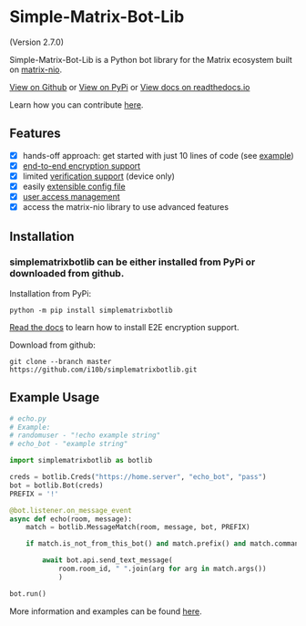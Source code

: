 # Simple-Matrix-Bot-Lib
(Version 2.7.0)

Simple-Matrix-Bot-Lib is a Python bot library for the Matrix ecosystem built on [matrix-nio](https://github.com/poljar/matrix-nio).

[View on Github](https://github.com/i10b/simplematrixbotlib) or [View on PyPi](https://pypi.org/project/simplematrixbotlib/) or
[View docs on readthedocs.io](https://simple-matrix-bot-lib.readthedocs.io/en/latest/)

Learn how you can contribute [here](CONTRIBUTING.md).

## Features

- [x] hands-off approach: get started with just 10 lines of code (see [example](#Example-Usage))
- [x] [end-to-end encryption support](https://simple-matrix-bot-lib.readthedocs.io/en/latest/manual.html#e2e-encryption)
- [x] limited [verification support](https://simple-matrix-bot-lib.readthedocs.io/en/latest/manual.html#verification) (device only)
- [x] easily [extensible config file](https://simple-matrix-bot-lib.readthedocs.io/en/latest/manual.html#extending-the-config-class-with-custom-settings)
- [x] [user access management](https://simple-matrix-bot-lib.readthedocs.io/en/latest/manual.html#allowlist)
- [x] access the matrix-nio library to use advanced features

## Installation

### simplematrixbotlib can be either installed from PyPi or downloaded from github.

Installation from PyPi:

```
python -m pip install simplematrixbotlib
```

[Read the docs](https://simple-matrix-bot-lib.readthedocs.io/en/latest/manual.html#e2e-encryption) to learn how to install E2E encryption support.

Download from github:

```
git clone --branch master https://github.com/i10b/simplematrixbotlib.git
```



## Example Usage

```python
# echo.py
# Example:
# randomuser - "!echo example string"
# echo_bot - "example string"

import simplematrixbotlib as botlib

creds = botlib.Creds("https://home.server", "echo_bot", "pass")
bot = botlib.Bot(creds)
PREFIX = '!'

@bot.listener.on_message_event
async def echo(room, message):
    match = botlib.MessageMatch(room, message, bot, PREFIX)

    if match.is_not_from_this_bot() and match.prefix() and match.command("echo"):

        await bot.api.send_text_message(
            room.room_id, " ".join(arg for arg in match.args())
            )

bot.run()
```

More information and examples can be found [here](https://simple-matrix-bot-lib.readthedocs.io/en/latest/).
